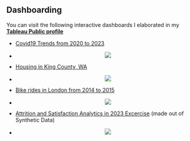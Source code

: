## Dashboarding

You can visit the following interactive dashboards I elaborated in my **[Tableau Public profile ](https://public.tableau.com/app/profile/gerard.blanch/vizzes)**

- [Covid19 Trends from 2020 to 2023](https://public.tableau.com/app/profile/gerard.blanch/viz/Covid_11JUL2023_dashboard/Covid19Dashboard)
- <p align="center">
  <img src="https://github.com/GBlanch/Dashboarding/blob/main/assets/covid19_dashboard.png"> 

- [Housing in King County, WA](https://public.tableau.com/app/profile/gerard.blanch/viz/HouseSales_May14_to_May15_KingCountyWA/KingCounty_HouseSales)
- <p align="center">
  <img src="https://github.com/GBlanch/Dashboarding/blob/main/assets/housing_dashboard.png"> 

- [Bike rides in London from 2014 to 2015](https://public.tableau.com/app/profile/gerard.blanch/viz/LondonBikeRides_15-16/BikeRidesLondon)
- <p align="center">
  <img src="https://github.com/GBlanch/Dashboarding/blob/main/assets/bikes_dashboard.png"> 

- [Attrition and Satisfaction Analytics in 2023 Excercise](https://public.tableau.com/app/profile/gerard.blanch/viz/Attrition_Satisfaction_in_2023_Excercise/HRAnalytics) (made out of Synthetic Data)
- <p align="center">
  <img src="https://github.com/GBlanch/Dashboarding/blob/main/assets/attrition_satisfaction_dashboard.png"> 
